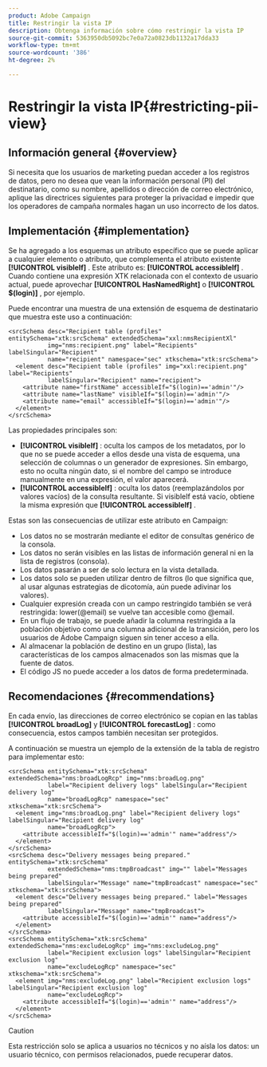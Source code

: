 ```yaml
---
product: Adobe Campaign
title: Restringir la vista IP
description: Obtenga información sobre cómo restringir la vista IP
source-git-commit: 5363950db5092bc7e0a72a0823db1132a17dda33
workflow-type: tm+mt
source-wordcount: '386'
ht-degree: 2%

---
```


# Restringir la vista IP{#restricting-pii-view}

## Información general {#overview}

Si necesita que los usuarios de marketing puedan acceder a los registros de datos, pero no desea que vean la información personal (PI) del destinatario, como su nombre, apellidos o dirección de correo electrónico, aplique las directrices siguientes para proteger la privacidad e impedir que los operadores de campaña normales hagan un uso incorrecto de los datos.

## Implementación {#implementation}

Se ha agregado a los esquemas un atributo específico que se puede aplicar a cualquier elemento o atributo, que complementa el atributo existente **[!UICONTROL visibleIf]** . Este atributo es: **[!UICONTROL accessibleIf]** . Cuando contiene una expresión XTK relacionada con el contexto de usuario actual, puede aprovechar **[!UICONTROL HasNamedRight]** o **[!UICONTROL $(login)]** , por ejemplo.

Puede encontrar una muestra de una extensión de esquema de destinatario que muestra este uso a continuación:

```
<srcSchema desc="Recipient table (profiles" entitySchema="xtk:srcSchema" extendedSchema="xxl:nmsRecipientXl"
           img="nms:recipient.png" label="Recipients" labelSingular="Recipient"
           name="recipient" namespace="sec" xtkschema="xtk:srcSchema">
  <element desc="Recipient table (profiles" img="xxl:recipient.png" label="Recipients"
           labelSingular="Recipient" name="recipient">
    <attribute name="firstName" accessibleIf="$(login)=='admin'"/>
    <attribute name="lastName" visibleIf="$(login)=='admin'"/>
    <attribute name="email" accessibleIf="$(login)=='admin'"/>
  </element>
</srcSchema>
```

Las propiedades principales son:

* **[!UICONTROL visibleIf]** : oculta los campos de los metadatos, por lo que no se puede acceder a ellos desde una vista de esquema, una selección de columnas o un generador de expresiones. Sin embargo, esto no oculta ningún dato, si el nombre del campo se introduce manualmente en una expresión, el valor aparecerá.
* **[!UICONTROL accessibleIf]** : oculta los datos (reemplazándolos por valores vacíos) de la consulta resultante. Si visibleIf está vacío, obtiene la misma expresión que **[!UICONTROL accessibleIf]** .

Estas son las consecuencias de utilizar este atributo en Campaign:

* Los datos no se mostrarán mediante el editor de consultas genérico de la consola.
* Los datos no serán visibles en las listas de información general ni en la lista de registros (consola).
* Los datos pasarán a ser de solo lectura en la vista detallada.
* Los datos solo se pueden utilizar dentro de filtros (lo que significa que, al usar algunas estrategias de dicotomía, aún puede adivinar los valores).
* Cualquier expresión creada con un campo restringido también se verá restringida: lower(@email) se vuelve tan accesible como @email.
* En un flujo de trabajo, se puede añadir la columna restringida a la población objetivo como una columna adicional de la transición, pero los usuarios de Adobe Campaign siguen sin tener acceso a ella.
* Al almacenar la población de destino en un grupo (lista), las características de los campos almacenados son las mismas que la fuente de datos.
* El código JS no puede acceder a los datos de forma predeterminada.

## Recomendaciones {#recommendations}

En cada envío, las direcciones de correo electrónico se copian en las tablas **[!UICONTROL broadLog]** y **[!UICONTROL forecastLog]** : como consecuencia, estos campos también necesitan ser protegidos.

A continuación se muestra un ejemplo de la extensión de la tabla de registro para implementar esto:

```
<srcSchema entitySchema="xtk:srcSchema" extendedSchema="nms:broadLogRcp" img="nms:broadLog.png"
           label="Recipient delivery logs" labelSingular="Recipient delivery log"
           name="broadLogRcp" namespace="sec" xtkschema="xtk:srcSchema">
  <element img="nms:broadLog.png" label="Recipient delivery logs" labelSingular="Recipient delivery log"
           name="broadLogRcp">
    <attribute accessibleIf="$(login)=='admin'" name="address"/>
  </element>
</srcSchema>
<srcSchema desc="Delivery messages being prepared." entitySchema="xtk:srcSchema"
           extendedSchema="nms:tmpBroadcast" img="" label="Messages being prepared"
           labelSingular="Message" name="tmpBroadcast" namespace="sec" xtkschema="xtk:srcSchema">
  <element desc="Delivery messages being prepared." label="Messages being prepared"
           labelSingular="Message" name="tmpBroadcast">
    <attribute accessibleIf="$(login)=='admin'" name="address"/>
  </element>
</srcSchema>
<srcSchema entitySchema="xtk:srcSchema" extendedSchema="nms:excludeLogRcp" img="nms:excludeLog.png"
           label="Recipient exclusion logs" labelSingular="Recipient exclusion log"
           name="excludeLogRcp" namespace="sec" xtkschema="xtk:srcSchema">
  <element img="nms:excludeLog.png" label="Recipient exclusion logs" labelSingular="Recipient exclusion log"
           name="excludeLogRcp">
    <attribute accessibleIf="$(login)=='admin'" name="address"/>
  </element>
</srcSchema>
```

>[!CAUTION]
>
>Esta restricción solo se aplica a usuarios no técnicos y no aísla los datos: un usuario técnico, con permisos relacionados, puede recuperar datos.
